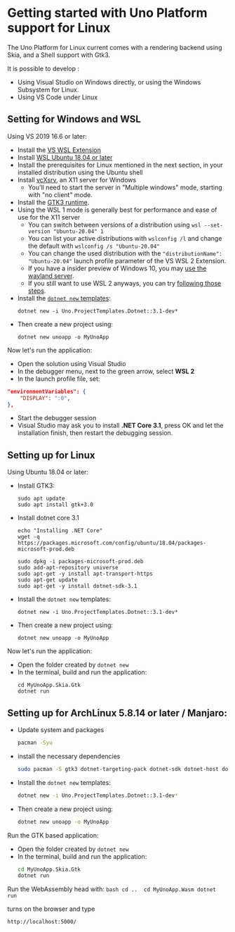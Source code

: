 # Getting started with Uno Platform support for Linux

The Uno Platform for Linux current comes with a rendering backend using Skia, and a Shell support with Gtk3.

It is possible to develop :
- Using Visual Studio on Windows directly, or using the Windows Subsystem for Linux.
- Using VS Code under Linux

## Setting for Windows and WSL

Using VS 2019 16.6 or later:
- Install the [VS WSL Extension](https://marketplace.visualstudio.com/items?itemName=ms-azuretools.Dot-Net-Core-Debugging-With-Wsl2)
- Install [WSL Ubuntu 18.04 or later](https://docs.microsoft.com/en-us/windows/wsl/install-win10)
- Install the prerequisites for Linux mentioned in the next section, in your installed distribution using the Ubuntu shell
- Install [vcXsrv](https://sourceforge.net/projects/vcxsrv/), an X11 server for Windows
    - You'll need to start the server in "Multiple windows" mode, starting with "no client" mode.
- Install the [GTK3 runtime](https://github.com/tschoonj/GTK-for-Windows-Runtime-Environment-Installer/releases).
- Using the WSL 1 mode is generally best for performance and ease of use for the X11 server
    - You can switch between versions of a distribution using `wsl --set-version "Ubuntu-20.04" 1`
    - You can list your active distributions with `wslconfig /l` and change the default with `wslconfig /s "Ubuntu-20.04"`
    - You can change the used distribution with the `"distributionName": "Ubuntu-20.04"` launch profile parameter of the VS WSL 2 Extension.
    - If you have a insider preview of Windows 10, you may [use the wayland server](https://devblogs.microsoft.com/commandline/the-windows-subsystem-for-linux-build-2020-summary/#wsl-gui).
    - If you still want to use WSL 2 anyways, you can try [following those steps](https://skeptric.com/wsl2-xserver).
- Install the [`dotnet new` templates](get-started-dotnet-new.md):
    ```
    dotnet new -i Uno.ProjectTemplates.Dotnet::3.1-dev*
    ```
- Then create a new project using:
    ```
    dotnet new unoapp -o MyUnoApp
    ```

Now let's run the application:
- Open the solution using Visual Studio
- In the debugger menu, next to the green arrow, select **WSL 2**
- In the launch profile file, set:
```json
"environmentVariables": {
    "DISPLAY": ":0",
},
```
- Start the debugger session
- Visual Studio may ask you to install **.NET Core 3.1**, press OK and let the installation finish, then restart the debugging session.

## Setting up for Linux

Using Ubuntu 18.04 or later:
- Install GTK3:
    ```
    sudo apt update
    sudo apt install gtk+3.0
    ```
- Install dotnet core 3.1
    ```
    echo "Installing .NET Core"
    wget -q https://packages.microsoft.com/config/ubuntu/18.04/packages-microsoft-prod.deb

    sudo dpkg -i packages-microsoft-prod.deb
    sudo add-apt-repository universe
    sudo apt-get -y install apt-transport-https
    sudo apt-get update
    sudo apt-get -y install dotnet-sdk-3.1
    ```
- Install the `dotnet new` templates:
    ```
    dotnet new -i Uno.ProjectTemplates.Dotnet::3.1-dev*
    ```
- Then create a new project using:
    ```
    dotnet new unoapp -o MyUnoApp
    ```

Now let's run the application:
- Open the folder created by `dotnet new`
- In the terminal, build and run the application:
    ```
    cd MyUnoApp.Skia.Gtk
    dotnet run
    ```
    
    
    
## Setting up for ArchLinux 5.8.14 or later / Manjaro:
- Update system and packages
    ```bash
    pacman -Syu
    ```
- install the necessary dependencies
    ```bash
    sudo pacman -S gtk3 dotnet-targeting-pack dotnet-sdk dotnet-host dotnet-runtime mono python mono-msbuild ninja gn aspnet-runtime 
    ```
- Install the `dotnet new` templates:
    ```bash
    dotnet new -i Uno.ProjectTemplates.Dotnet::3.1-dev*
    ```
- Then create a new project using:
    ```bash
    dotnet new unoapp -o MyUnoApp
    ```

Run the GTK based application:
- Open the folder created by `dotnet new`
- In the terminal, build and run the application:
    ```bash
    cd MyUnoApp.Skia.Gtk
    dotnet run
    ```
Run the WebAssembly head with:
    ```bash
    cd .. 
    cd MyUnoApp.Wasm
    dotnet run
    ```
    
turns on the browser and type
```
http://localhost:5000/
```  
